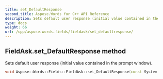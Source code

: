 ```yaml
---
title: set_DefaultResponse
second_title: Aspose.Words for C++ API Reference
description: Sets default user response (initial value contained in the prompt window). 
type: docs
weight: 66
url: /cpp/aspose.words.fields/fieldask/set_defaultresponse/
---
```

## FieldAsk.set_DefaultResponse method


Sets default user response (initial value contained in the prompt window).

```cpp
void Aspose::Words::Fields::FieldAsk::set_DefaultResponse(const System::String &value)
```

